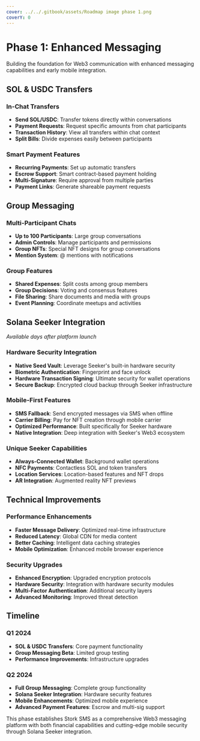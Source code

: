 ```yaml
---
cover: ../../.gitbook/assets/Roadmap image phase 1.png
coverY: 0
---
```


# Phase 1: Enhanced Messaging

Building the foundation for Web3 communication with enhanced messaging capabilities and early mobile integration.

## SOL & USDC Transfers

### In-Chat Transfers

* **Send SOL/USDC**: Transfer tokens directly within conversations
* **Payment Requests**: Request specific amounts from chat participants
* **Transaction History**: View all transfers within chat context
* **Split Bills**: Divide expenses easily between participants

### Smart Payment Features

* **Recurring Payments**: Set up automatic transfers
* **Escrow Support**: Smart contract-based payment holding
* **Multi-Signature**: Require approval from multiple parties
* **Payment Links**: Generate shareable payment requests

## Group Messaging

### Multi-Participant Chats

* **Up to 100 Participants**: Large group conversations
* **Admin Controls**: Manage participants and permissions
* **Group NFTs**: Special NFT designs for group conversations
* **Mention System**: @ mentions with notifications

### Group Features

* **Shared Expenses**: Split costs among group members
* **Group Decisions**: Voting and consensus features
* **File Sharing**: Share documents and media with groups
* **Event Planning**: Coordinate meetups and activities

## Solana Seeker Integration

_Available days after platform launch_

### Hardware Security Integration

* **Native Seed Vault**: Leverage Seeker's built-in hardware security
* **Biometric Authentication**: Fingerprint and face unlock
* **Hardware Transaction Signing**: Ultimate security for wallet operations
* **Secure Backup**: Encrypted cloud backup through Seeker infrastructure

### Mobile-First Features

* **SMS Fallback**: Send encrypted messages via SMS when offline
* **Carrier Billing**: Pay for NFT creation through mobile carrier
* **Optimized Performance**: Built specifically for Seeker hardware
* **Native Integration**: Deep integration with Seeker's Web3 ecosystem

### Unique Seeker Capabilities

* **Always-Connected Wallet**: Background wallet operations
* **NFC Payments**: Contactless SOL and token transfers
* **Location Services**: Location-based features and NFT drops
* **AR Integration**: Augmented reality NFT previews

## Technical Improvements

### Performance Enhancements

* **Faster Message Delivery**: Optimized real-time infrastructure
* **Reduced Latency**: Global CDN for media content
* **Better Caching**: Intelligent data caching strategies
* **Mobile Optimization**: Enhanced mobile browser experience

### Security Upgrades

* **Enhanced Encryption**: Upgraded encryption protocols
* **Hardware Security**: Integration with hardware security modules
* **Multi-Factor Authentication**: Additional security layers
* **Advanced Monitoring**: Improved threat detection

## Timeline

### Q1 2024

* **SOL & USDC Transfers**: Core payment functionality
* **Group Messaging Beta**: Limited group testing
* **Performance Improvements**: Infrastructure upgrades

### Q2 2024

* **Full Group Messaging**: Complete group functionality
* **Solana Seeker Integration**: Hardware security features
* **Mobile Enhancements**: Optimized mobile experience
* **Advanced Payment Features**: Escrow and multi-sig support

This phase establishes Stork SMS as a comprehensive Web3 messaging platform with both financial capabilities and cutting-edge mobile security through Solana Seeker integration.
